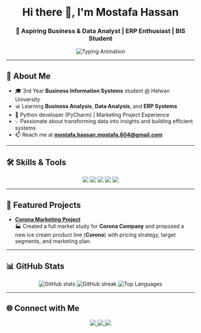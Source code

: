 <!-- Animated Header -->
<h1 align="center">Hi there 👋, I'm Mostafa Hassan</h1>
<h3 align="center">🎯 Aspiring Business & Data Analyst | ERP Enthusiast | BIS Student</h3>

<!-- Typing Animation -->
<p align="center">
  <img src="https://readme-typing-svg.herokuapp.com?size=20&duration=3000&color=00BFFF&center=true&vCenter=true&width=500&lines=Business+Analysis;Data+Analysis;ERP+System" alt="Typing Animation" />
</p>

---

## 🚀 About Me
- 🎓 3rd Year **Business Information Systems** student @ Helwan University  
- 📊 Learning **Business Analysis**, **Data Analysis**, and **ERP Systems**  
- 🐍 Python developer (PyCharm) | Marketing Project Experience  
- 💡 Passionate about transforming data into insights and building efficient systems  
- 📫 Reach me at **mostafa.hassan.mostafa.604@gmail.com**

---

## 🛠 Skills & Tools
<p align="center">
<!-- Programming -->
<img src="https://img.shields.io/badge/Python-3776AB?style=for-the-badge&logo=python&logoColor=white"/>
<img src="https://img.shields.io/badge/SQL-336791?style=for-the-badge&logo=postgresql&logoColor=white"/>
<!-- Data & BI -->
<img src="https://img.shields.io/badge/Data%20Analysis-FF6F00?style=for-the-badge&logo=google-analytics&logoColor=white"/>
<img src="https://img.shields.io/badge/Microsoft%20Excel-217346?style=for-the-badge&logo=microsoft-excel&logoColor=white"/>
<!-- ERP -->
<img src="https://img.shields.io/badge/Odoo-714B67?style=for-the-badge&logo=odoo&logoColor=white"/>
</p>

---

## 📂 Featured Projects
- **[Corona Marketing Project](#)**  
  🏭 Created a full market study for **Corona Company** and proposed a new ice cream product line (**Corono**) with pricing strategy, target segments, and marketing plan.

---

## 📊 GitHub Stats
<p align="center">
<img src="https://github-readme-stats.vercel.app/api?username=MostafaHassan&show_icons=true&theme=radical" alt="GitHub stats"/>
<img src="https://github-readme-streak-stats.herokuapp.com/?user=MostafaHassan&theme=radical" alt="GitHub streak"/>
<img src="https://github-readme-stats.vercel.app/api/top-langs/?username=MostafaHassan&layout=compact&theme=radical" alt="Top Languages"/>
</p>

---

## 🌐 Connect with Me
<p align="center">
<a href="https://www.linkedin.com/in/mostafa-hassan-mostafa" target="_blank">
<img src="https://img.shields.io/badge/LinkedIn-0077B5?style=for-the-badge&logo=linkedin&logoColor=white"/>
</a>
<a href="mailto:mostafa.hassan.mostafa.604@gmail.com">
<img src="https://img.shields.io/badge/Email-D14836?style=for-the-badge&logo=gmail&logoColor=white"/>
</a>
<a href="https://www.canva.com/design/DAGu9Cj_-80/RvvMUME1N_nEj6kh1nH5ew/edit?utm_content=DAGu9Cj_-80&utm_campaign=designshare&utm_medium=link2&utm_source=sharebutton">
<img src="https://img.shields.io/badge/Portfolio-FF4088?style=for-the-badge&logo=google-chrome&logoColor=white"/>
</a>
</p>
